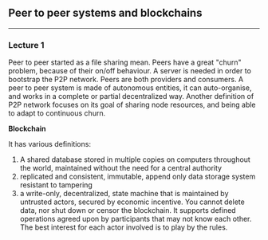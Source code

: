 ## Peer to peer systems and blockchains

---

### Lecture 1

Peer to peer started as a file sharing mean. Peers have a great "churn" problem, because of their on/off behaviour. A server is needed in order to bootstrap the P2P network. Peers are both providers and consumers. A peer to peer system is made of autonomous entities, it can auto-organise, and works in a complete or partial decentralized way. Another definition of P2P network focuses on its goal of sharing node resources, and being able to adapt to continuous churn.

**Blockchain**

It has various definitions:

1. A shared database stored in multiple copies on computers throughout the world, maintained without the need for a central authority
2. replicated and consistent, immutable, append only data storage system resistant to tampering
3. a write-only, decentralized, state machine that is maintained by untrusted actors, secured by economic incentive. You cannot delete data, nor shut down or censor the blockchain. It supports defined operations agreed upon by participants that may not know each other. The best interest for each actor involved is to play by the rules.

